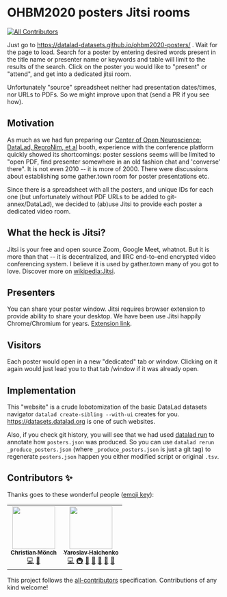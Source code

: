 # OHBM2020 posters Jitsi rooms
<!-- ALL-CONTRIBUTORS-BADGE:START - Do not remove or modify this section -->
[![All Contributors](https://img.shields.io/badge/all_contributors-2-orange.svg?style=flat-square)](#contributors-)
<!-- ALL-CONTRIBUTORS-BADGE:END -->

Just go to https://datalad-datasets.github.io/ohbm2020-posters/ . Wait for the page to load.
Search for a poster by entering desired words present in the title name or presenter name or keywords and table will
limit to the results of the search.  Click on the poster you would like to "present" or "attend", and get into a
dedicated jitsi room.

Unfortunately "source" spreadsheet neither had presentation dates/times, nor URLs to PDFs.  So we might improve upon
that (send a PR if you see how).

## Motivation

As much as we had fun preparing our [Center of Open Neuroscience: DataLad, ReproNim, et al](https://ohbm.6connex.com/event/OHBMAnnualMeeting/en-us#!/CenterforOpenNeuroscience) booth, experience with the conference platform quickly
showed its shortcomings: poster sessions seems will be limited to "open PDF, find presenter somewhere in an old
fashion chat and 'converse' there". It is not even 2010 -- it is more of 2000.  There were discussions about
establishing some gather.town room for poster presentations etc.  

Since there is a spreadsheet with all the posters, and unique IDs for each one (but unfortunately without PDF URLs
to be added to git-annex/DataLad), we decided to (ab)use Jitsi to provide each poster a dedicated video
 room.
 
## What the heck is Jitsi?

Jitsi is your free and open source Zoom, Google Meet, whatnot.  But it is more than that -- it is decentralized, and
IIRC end-to-end encrypted video conferencing system.  I believe it is used by gather.town many of you got to love.
Discover more on [wikipedia:Jitsi](https://en.wikipedia.org/wiki/Jitsi).

## Presenters

You can share your poster window.  Jitsi requires browser extension to provide ability to share your desktop. We
have been use Jitsi happily Chrome/Chromium for years. [Extension link](https://chrome.google.com/webstore/detail/jitsi-meetings/kglhbbefdnlheedjiejgomgmfplipfeb?hl=en-US).

## Visitors

Each poster would open in a new "dedicated" tab or window. Clicking on it again would just lead you to that tab
/window if it was already open.

## Implementation

This "website" is a crude lobotomization of the basic DataLad datasets navigator 
`datalad create-sibling --with-ui` creates for you. https://datasets.datalad.org is one
of such websites.

Also, if you check git history, you will see that we had used [datalad run](http://handbook.datalad.org/en/latest/basics/101-109-rerun.html) to annotate how `posters.json` was produced.
So you can use `datalad rerun _produce_posters.json` (where `_produce_posters.json` is just a git tag) to regenerate `posters.json` happen you either modified script or original `.tsv`. 


## Contributors ✨

Thanks goes to these wonderful people ([emoji key](https://allcontributors.org/docs/en/emoji-key)):

<!-- ALL-CONTRIBUTORS-LIST:START - Do not remove or modify this section -->
<!-- prettier-ignore-start -->
<!-- markdownlint-disable -->
<table>
  <tr>
    <td align="center"><a href="https://github.com/christian-monch"><img src="https://avatars3.githubusercontent.com/u/17925232?v=4" width="100px;" alt=""/><br /><sub><b>Christian Mönch</b></sub></a><br /><a href="https://github.com/datalad-datasets/ohbm2020-posters/commits?author=christian-monch" title="Code">💻</a> <a href="#maintenance-christian-monch" title="Maintenance">🚧</a></td>
    <td align="center"><a href="http://www.onerussian.com"><img src="https://avatars3.githubusercontent.com/u/39889?v=4" width="100px;" alt=""/><br /><sub><b>Yaroslav Halchenko</b></sub></a><br /><a href="https://github.com/datalad-datasets/ohbm2020-posters/commits?author=yarikoptic" title="Code">💻</a> <a href="#infra-yarikoptic" title="Infrastructure (Hosting, Build-Tools, etc)">🚇</a> <a href="#maintenance-yarikoptic" title="Maintenance">🚧</a> <a href="#ideas-yarikoptic" title="Ideas, Planning, & Feedback">🤔</a> <a href="#design-yarikoptic" title="Design">🎨</a> <a href="#projectManagement-yarikoptic" title="Project Management">📆</a> <a href="#talk-yarikoptic" title="Talks">📢</a></td>
  </tr>
</table>

<!-- markdownlint-enable -->
<!-- prettier-ignore-end -->
<!-- ALL-CONTRIBUTORS-LIST:END -->

This project follows the [all-contributors](https://github.com/all-contributors/all-contributors) specification. Contributions of any kind welcome!